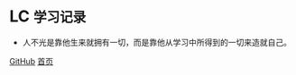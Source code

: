 # LC <small>学习记录</small>

<!-- > 记录 -->

- 人不光是靠他生来就拥有一切，而是靠他从学习中所得到的一切来造就自己。

[GitHub](https://github.com/github-lichao)
[首页](https://github-lichao.github.io/lc-home/#/README.md)

<!-- 背景图片 -->
<!-- ![](_media/picture.png) -->

<!-- 背景色 -->
<!-- ![color](#f0f0f0) -->